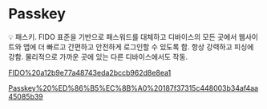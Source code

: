 # Passkey

<aside>
💡 패스키.
FIDO 표준을 기반으로 패스워드를 대체하고 디바이스의 모든 곳에서 웹사이트와 앱에 더 빠르고 간편하고 안전하게 로그인할 수 있도록 함.
항상 강력하고 피싱에 강함.
물리적으로 가까운 곳에 있는 다른 디바이스에서도 작동.

</aside>

[FIDO%20a12b9e77a48743eda2bccb962d8e8ea1](FIDO%20a12b9e77a48743eda2bccb962d8e8ea1)

[Passkey%20%ED%86%B5%EC%8B%A0%20187f37315c448003b34af4aa45085b39](Passkey%20%ED%86%B5%EC%8B%A0%20187f37315c448003b34af4aa45085b39)